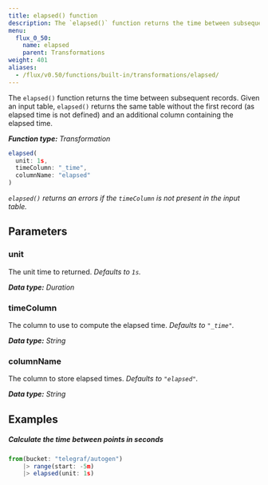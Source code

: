 ```yaml
---
title: elapsed() function
description: The `elapsed()` function returns the time between subsequent records.
menu:
  flux_0_50:
    name: elapsed
    parent: Transformations
weight: 401
aliases:
  - /flux/v0.50/functions/built-in/transformations/elapsed/
---
```


The `elapsed()` function returns the time between subsequent records.
Given an input table, `elapsed()` returns the same table without the first record
(as elapsed time is not defined) and an additional column containing the elapsed time.

_**Function type:** Transformation_  

```js
elapsed(
  unit: 1s,
  timeColumn: "_time",
  columnName: "elapsed"
)
```

_`elapsed()` returns an errors if the `timeColumn` is not present in the input table._

## Parameters

### unit
The unit time to returned.
_Defaults to `1s`._

_**Data type:** Duration_

### timeColumn
The column to use to compute the elapsed time.
_Defaults to `"_time"`._

_**Data type:** String_

### columnName
The column to store elapsed times.
_Defaults to `"elapsed"`._

_**Data type:** String_

## Examples

##### Calculate the time between points in seconds
```js
from(bucket: "telegraf/autogen")
	|> range(start: -5m)
	|> elapsed(unit: 1s)
```
